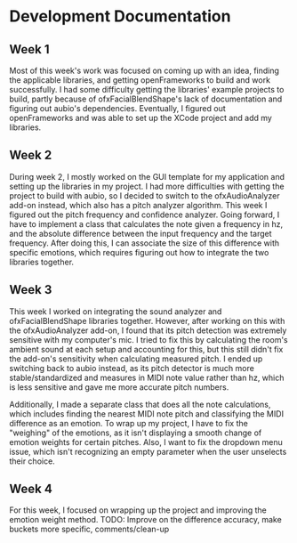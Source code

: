 # Development Documentation

## Week 1
Most of this week's work was focused on coming up with an idea, finding the applicable libraries, and getting openFrameworks to build and work successfully. I had some difficulty getting the libraries' example projects to build, partly because of ofxFacialBlendShape's lack of documentation and figuring out aubio's dependencies. Eventually, I figured out openFrameworks and was able to set up the XCode project and add my libraries.

## Week 2
During week 2, I mostly worked on the GUI template for my application and setting up the libraries in my project. I had more difficulties with getting the project to build with aubio, so I decided to switch to the ofxAudioAnalyzer add-on instead, which also has a pitch analyzer algorithm. This week I figured out the pitch frequency and confidence analyzer. Going forward, I have to implement a class that calculates the note given a frequency in hz, and the absolute difference between the input frequency and the target frequency. After doing this, I can associate the size of this difference with specific emotions, which requires figuring out how to integrate the two libraries together.

## Week 3
This week I worked on integrating the sound analyzer and ofxFacialBlendShape libraries together. However, after working on this with the ofxAudioAnalyzer add-on, I found that its pitch detection was extremely sensitive with my computer's mic. I tried to fix this by calculating the room's ambient sound at each setup and accounting for this, but this still didn't fix the add-on's sensitivity when calculating measured pitch. I ended up switching back to aubio instead, as its pitch detector is much more stable/standardized and measures in MIDI note value rather than hz, which is less sensitive and gave me more accurate pitch numbers. 

Additionally, I made a separate class that does all the note calculations, which includes finding the nearest MIDI note pitch and classifying the MIDI difference as an emotion. To wrap up my project, I have to fix the "weighing" of the emotions, as it isn't displaying a smooth change of emotion weights for certain pitches. Also, I want to fix the dropdown menu issue, which isn't recognizing an empty parameter when the user unselects their choice. 


## Week 4
For this week, I focused on wrapping up the project and improving the emotion weight method. TODO: Improve on the difference accuracy, make buckets more specific, comments/clean-up
